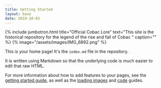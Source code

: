 ```yaml
---
title: Getting Started
layout: base
date: 2019-10-03
---
```


{% include jumbotron.html
  title="Official Cobac Lore"
  text="This site is the historical repository for the legend of the rise and fall of Cobac "
  caption=""
%}
{% image="/assets/images/IMG_6892.png"
%}

This is your home page! It's the `index.md` file in the repository.

It is written using Markdown so that the underlying code is much easier to edit that raw HTML.

For more information about how to add features to your pages, see the [getting started guide](guides/getting-started), as well as the [loading images](guides/loading-images) and [code](guides/code) guides.
